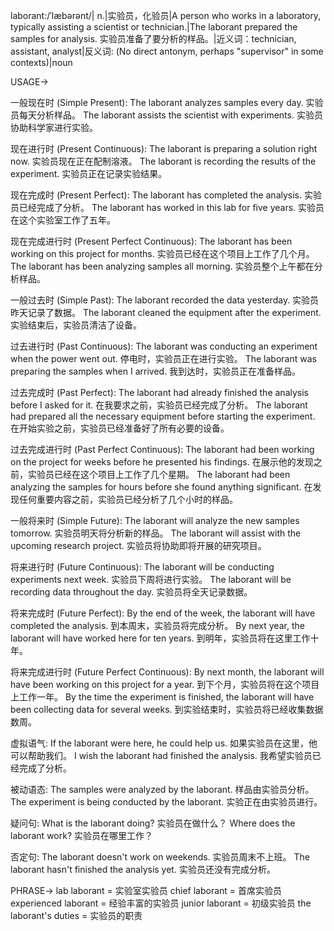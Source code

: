 laborant:/ˈlæbərənt/| n.|实验员，化验员|A person who works in a laboratory, typically assisting a scientist or technician.|The laborant prepared the samples for analysis. 实验员准备了要分析的样品。|近义词：technician, assistant, analyst|反义词: (No direct antonym, perhaps "supervisor" in some contexts)|noun


USAGE->

一般现在时 (Simple Present):
The laborant analyzes samples every day.  实验员每天分析样品。
The laborant assists the scientist with experiments.  实验员协助科学家进行实验。

现在进行时 (Present Continuous):
The laborant is preparing a solution right now.  实验员现在正在配制溶液。
The laborant is recording the results of the experiment. 实验员正在记录实验结果。

现在完成时 (Present Perfect):
The laborant has completed the analysis.  实验员已经完成了分析。
The laborant has worked in this lab for five years.  实验员在这个实验室工作了五年。

现在完成进行时 (Present Perfect Continuous):
The laborant has been working on this project for months. 实验员已经在这个项目上工作了几个月。
The laborant has been analyzing samples all morning.  实验员整个上午都在分析样品。

一般过去时 (Simple Past):
The laborant recorded the data yesterday.  实验员昨天记录了数据。
The laborant cleaned the equipment after the experiment.  实验结束后，实验员清洁了设备。

过去进行时 (Past Continuous):
The laborant was conducting an experiment when the power went out.  停电时，实验员正在进行实验。
The laborant was preparing the samples when I arrived.  我到达时，实验员正在准备样品。

过去完成时 (Past Perfect):
The laborant had already finished the analysis before I asked for it.  在我要求之前，实验员已经完成了分析。
The laborant had prepared all the necessary equipment before starting the experiment.  在开始实验之前，实验员已经准备好了所有必要的设备。

过去完成进行时 (Past Perfect Continuous):
The laborant had been working on the project for weeks before he presented his findings.  在展示他的发现之前，实验员已经在这个项目上工作了几个星期。
The laborant had been analyzing the samples for hours before she found anything significant.  在发现任何重要内容之前，实验员已经分析了几个小时的样品。


一般将来时 (Simple Future):
The laborant will analyze the new samples tomorrow.  实验员明天将分析新的样品。
The laborant will assist with the upcoming research project.  实验员将协助即将开展的研究项目。


将来进行时 (Future Continuous):
The laborant will be conducting experiments next week.  实验员下周将进行实验。
The laborant will be recording data throughout the day.  实验员将全天记录数据。


将来完成时 (Future Perfect):
By the end of the week, the laborant will have completed the analysis.  到本周末，实验员将完成分析。
By next year, the laborant will have worked here for ten years.  到明年，实验员将在这里工作十年。


将来完成进行时 (Future Perfect Continuous):
By next month, the laborant will have been working on this project for a year.  到下个月，实验员将在这个项目上工作一年。
By the time the experiment is finished, the laborant will have been collecting data for several weeks.  到实验结束时，实验员将已经收集数据数周。



虚拟语气:
If the laborant were here, he could help us.  如果实验员在这里，他可以帮助我们。
I wish the laborant had finished the analysis.  我希望实验员已经完成了分析。


被动语态:
The samples were analyzed by the laborant.  样品由实验员分析。
The experiment is being conducted by the laborant.  实验正在由实验员进行。


疑问句:
What is the laborant doing?  实验员在做什么？
Where does the laborant work?  实验员在哪里工作？


否定句:
The laborant doesn't work on weekends.  实验员周末不上班。
The laborant hasn't finished the analysis yet.  实验员还没有完成分析。



PHRASE->
lab laborant = 实验室实验员
chief laborant = 首席实验员
experienced laborant = 经验丰富的实验员
junior laborant = 初级实验员
the laborant's duties = 实验员的职责
